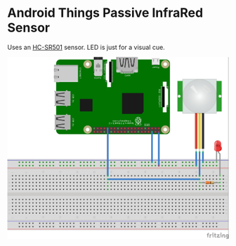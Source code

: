 # Android Things Passive InfraRed Sensor
Uses an [HC-SR501](https://www.mpja.com/download/31227sc.pdf) sensor. LED is just for a visual cue.

![Fritzing Wiring Diagram](https://github.com/NickCapurso/Embedded-Systems-Tinkering/blob/master/AndroidThings/AndroidThings-PIR/AndroidThings-PIR.jpg "Fritzing Wiring Diagram")
